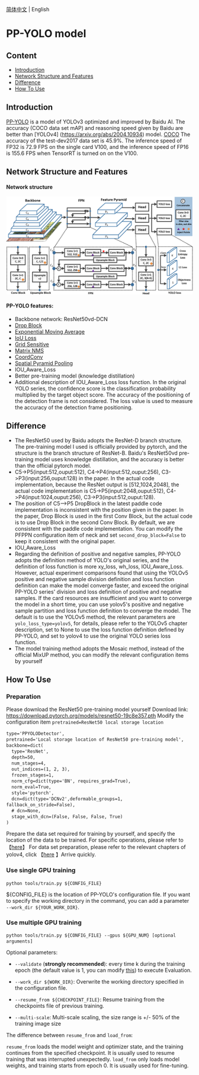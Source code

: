 [简体中文](pp-yolo_cn.md) | English

# PP-YOLO model

## Content
- [Introduction](#Introduction)
- [Network Structure and Features](#Network-Structure-and-Features)
- [Difference](#Difference)
- [How To Use](#How-To-Use)

## Introduction

[PP-YOLO](https://arxiv.org/abs/2007.12099) is a model of YOLOv3 optimized and improved by Baidu AI. The accuracy (COCO data set mAP) and reasoning speed given by Baidu are better than [YOLOv4] (https://arxiv.org/abs/2004.10934) model. [COCO](http://cocodataset.org) The accuracy of the test-dev2017 data set is 45.9%. The inference speed of FP32 is 72.9 FPS on the single card V100, and the inference speed of FP16 is 155.6 FPS when TensorRT is turned on on the V100.
## Network Structure and Features
#### Network structure
<div align="center">
  <img src="./images/pp-yolo.png"/>
</div>

#### PP-YOLO features:
- Backbone network: ResNet50vd-DCN
- [Drop Block](https://arxiv.org/abs/1810.12890)
- [Exponential Moving Average](https://www.investopedia.com/terms/e/ema.asp)
- [IoU Loss](https://arxiv.org/pdf/1902.09630.pdf)
- [Grid Sensitive](https://arxiv.org/abs/2004.10934)
- [Matrix NMS](https://arxiv.org/pdf/2003.10152.pdf)
- [CoordConv](https://arxiv.org/abs/1807.03247)
- [Spatial Pyramid Pooling](https://arxiv.org/abs/1406.4729)
- IOU_Aware_Loss
- Better pre-training model (knowledge distillation)
- Additional description of IOU_Aware_Loss loss function. In the original YOLO series, the confidence score is the classification probability multiplied by the target object score. The accuracy of the positioning of the detection frame is not considered. The loss value is used to measure the accuracy of the detection frame positioning.

## Difference
- The ResNet50 used by Baidu adopts the ResNet-D branch structure. The pre-training model I used is officially provided by pytorch, and the structure is the branch structure of ResNet-B. Baidu's ResNet50vd pre-training model uses knowledge distillation, and the accuracy is better than the official pytorch model.
- C5->P5(input:512,ouput:512), C4->P4(input:512,ouput:256), C3->P3(input:256,ouput:128) in the paper. In the actual code implementation, because the ResNet output is [512,1024,2048], the actual code implementation is C5->P5(input:2048,ouput:512), C4->P4(input:1024,ouput:256), C3->P3(input:512,ouput:128).
- The position of C5-->P5 DropBlock in the latest paddle code implementation is inconsistent with the position given in the paper. In the paper, Drop Block is used in the first Conv Block, but the actual code is to use Drop Block in the second Conv Block. By default, we are consistent with the paddle code implementation. You can modify the PFPPN configuration item of neck and set `second_drop_block=False` to keep it consistent with the original paper.
- IOU_Aware_Loss
- Regarding the definition of positive and negative samples, PP-YOLO adopts the definition method of YOLO's original series, and the definition of loss function is more xy_loss, wh_loss, IOU_Aware_Loss. However, actual experiment comparisons found that using the YOLOv5 positive and negative sample division definition and loss function definition can make the model converge faster, and exceed the original PP-YOLO series' division and loss definition of positive and negative samples. If the card resources are insufficient and you want to converge the model in a short time, you can use yolov5's positive and negative sample partition and loss function definition to converge the model. The default is to use the YOLOv5 method, the relevant parameters are `yolo_loss_type=yolov5`, for details, please refer to the YOLOv5 chapter description, set to None to use the loss function definition defined by PP-YOLO, and set to yolov4 to use the original YOLO series loss function.
- The model training method adopts the Mosaic method, instead of the official MixUP method, you can modify the relevant configuration items by yourself

## How To Use

### Preparation
Please download the ResNet50 pre-training model yourself
Download link: https://download.pytorch.org/models/resnet50-19c8e357.pth
Modify the configuration item `pretrained=ResNet50 local storage location`
```shell
type='PPYOLODetector',
pretrained='Local storage location of ResNet50 pre-training model',
backbone=dict(
  type='ResNet',
  depth=50,
  num_stages=4,
  out_indices=(1, 2, 3),
  frozen_stages=1,
  norm_cfg=dict(type='BN', requires_grad=True),
  norm_eval=True,
  style='pytorch',
  dcn=dict(type='DCNv2',deformable_groups=1, fallback_on_stride=False),
  # dcn=None,
  stage_with_dcn=(False, False, False, True)
)
```
Prepare the data set required for training by yourself, and specify the location of the data to be trained. For specific operations, please refer to 【[here](INSTALL.md)】 For data set preparation, please refer to the relevant chapters of yolov4, click 【[here](yolov4.md) 】Arrive quickly.

### Use single GPU training
```shell
python tools/train.py ${CONFIG_FILE}
```
${CONFIG_FILE} is the location of PP-YOLO's configuration file.
If you want to specify the working directory in the command, you can add a parameter `--work_dir ${YOUR_WORK_DIR}`.

### Use multiple GPU training

```shell
python tools/train.py ${CONFIG_FILE} --gpus ${GPU_NUM} [optional arguments]
```

Optional parameters:

- `--validate` (**strongly recommended**): every time k during the training epoch (the default value is 1, you can modify [this](../cfg/yolov4_coco_gpu.py#L138)) to execute Evaluation.

- `--work_dir ${WORK_DIR}`: Overwrite the working directory specified in the configuration file.

- `--resume_from ${CHECKPOINT_FILE}`: Resume training from the checkpoints file of previous training.
- `--multi-scale`: Multi-scale scaling, the size range is +/- 50% of the training image size

The difference between `resume_from` and `load_from`:

`resume_from` loads the model weight and optimizer state, and the training continues from the specified checkpoint. It is usually used to resume training that was interrupted unexpectedly.
`load_from` only loads model weights, and training starts from epoch 0. It is usually used for fine-tuning.
